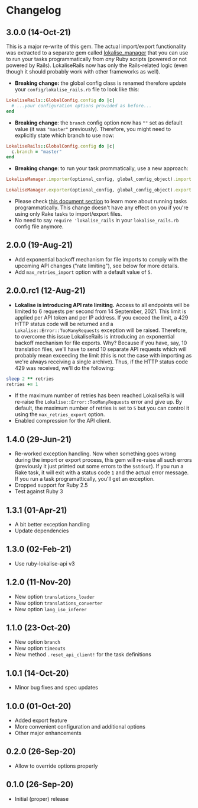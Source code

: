 # Changelog

## 3.0.0 (14-Oct-21)

This is a major re-write of this gem. The actual import/export functionality was extracted to a separate gem called [lokalise_manager](https://github.com/bodrovis/lokalise_manager) that you can use to run your tasks programmatically from *any* Ruby scripts (powered or not powered by Rails). LokaliseRails now has only the Rails-related logic (even though it should probably work with other frameworks as well).

* **Breaking change:** the global config class is renamed therefore update your `config/lokalise_rails.rb` file to look like this:

```ruby
LokaliseRails::GlobalConfig.config do |c|
  # ...your configuration options provided as before...
end
```

* **Breaking change**: the `branch` config option now has `""` set as default value (it was `"master"` previously). Therefore, you might need to explicitly state which branch to use now:

```ruby
LokaliseRails::GlobalConfig.config do |c|
  c.branch = "master"
end
```

* **Breaking change**: to run your task prommatically, use a new approach:

```ruby
LokaliseManager.importer(optional_config, global_config_object).import!

LokaliseManager.exporter(optional_config, global_config_object).export!
```

* Please check [this document section](https://github.com/bodrovis/lokalise_rails#running-tasks-programmatically) to learn more about running tasks programmatically. This change doesn't have any effect on you if you're using only Rake tasks to import/export files.
* No need to say `require 'lokalise_rails` in your `lokalise_rails.rb` config file anymore.

## 2.0.0 (19-Aug-21)

* Add exponential backoff mechanism for file imports to comply with the upcoming API changes ("rate limiting"), see below for more details.
* Add `max_retries_import` option with a default value of `5`.

## 2.0.0.rc1 (12-Aug-21)

* **Lokalise is introducing API rate limiting.** Access to all endpoints will be limited to 6 requests per second from 14 September, 2021. This limit is applied per API token and per IP address. If you exceed the limit, a 429 HTTP status code will be returned and a `Lokalise::Error::TooManyRequests` exception will be raised. Therefore, to overcome this issue LokaliseRails is introducing an exponential backoff mechanism for file exports. Why? Because if you have, say, 10 translation files, we'll have to send 10 separate API requests which will probably mean exceeding the limit (this is not the case with importing as we're always receiving a single archive). Thus, if the HTTP status code 429 was received, we'll do the following:

```ruby
sleep 2 ** retries
retries += 1
```

* If the maximum number of retries has been reached LokaliseRails will re-raise the `Lokalise::Error::TooManyRequests` error and give up. By default, the maximum number of retries is set to `5` but you can control it using the `max_retries_export` option.
* Enabled compression for the API client.

## 1.4.0 (29-Jun-21)

* Re-worked exception handling. Now when something goes wrong during the import or export process, this gem will re-raise all such errors (previously it just printed out some errors to the `$stdout`). If you run a Rake task, it will exit with a status code `1` and the actual error message. If you run a task programattically, you'll get an exception.
* Dropped support for Ruby 2.5
* Test against Ruby 3

## 1.3.1 (01-Apr-21)

* A bit better exception handling
* Update dependencies

## 1.3.0 (02-Feb-21)

* Use ruby-lokalise-api v3

## 1.2.0 (11-Nov-20)

* New option `translations_loader`
* New option `translations_converter`
* New option `lang_iso_inferer`

## 1.1.0 (23-Oct-20)

* New option `branch`
* New option `timeouts`
* New method `.reset_api_client!` for the task definitions

## 1.0.1 (14-Oct-20)

* Minor bug fixes and spec updates

## 1.0.0 (01-Oct-20)

* Added export feature
* More convenient configuration and additional options
* Other major enhancements

## 0.2.0 (26-Sep-20)

* Allow to override options properly

## 0.1.0 (26-Sep-20)

* Initial (proper) release
